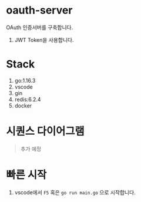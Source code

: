 # oauth-server

OAuth 인증서버를 구축합니다.

1. JWT Token을 사용합니다.

# Stack

1. go:1.16.3
1. vscode
1. gin
1. redis:6.2.4
1. docker

# 시퀀스 다이어그램

> 추가 예정

# 빠른 시작

1. vscode에서 `F5` 혹은 `go run main.go` 으로 시작합니다.
